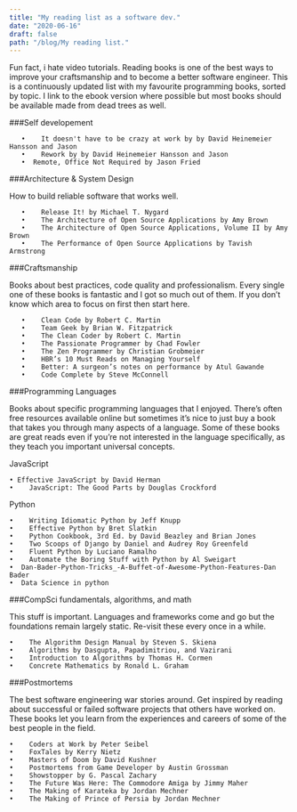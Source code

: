 ```yaml
---
title: "My reading list as a software dev."
date: "2020-06-16"
draft: false
path: "/blog/My reading list."
---
```

Fun fact, i hate video tutorials.
Reading books is one of the best ways to improve your craftsmanship and to become a better software engineer. This is a continuously updated list with my favourite programming books, sorted by topic. I link to the ebook version where possible but most books should be available made from dead trees as well.

###Self developement 

```
   •	It doesn't have to be crazy at work by by David Heinemeier Hansson and Jason
   •	Rework by by David Heinemeier Hansson and Jason
   •  Remote, Office Not Required by Jason Fried
```


###Architecture & System Design

How to build reliable software that works well.

```
   •	Release It! by Michael T. Nygard
   •	The Architecture of Open Source Applications by Amy Brown
   •	The Architecture of Open Source Applications, Volume II by Amy Brown
   •	The Performance of Open Source Applications by Tavish Armstrong
```


###Craftsmanship

Books about best practices, code quality and professionalism. Every single one of these books is fantastic and I got so much out of them. If you don’t know which area to focus on first then start here.
```
   •	Clean Code by Robert C. Martin
   •	Team Geek by Brian W. Fitzpatrick
   •	The Clean Coder by Robert C. Martin
   •	The Passionate Programmer by Chad Fowler
   •	The Zen Programmer by Christian Grobmeier
   •	HBR’s 10 Must Reads on Managing Yourself
   •	Better: A surgeon’s notes on performance by Atul Gawande
   •	Code Complete by Steve McConnell
```


###Programming Languages

Books about specific programming languages that I enjoyed. There’s often free resources available online but sometimes it’s nice to just buy a book that takes you through many aspects of a language. Some of these books are great reads even if you’re not interested in the language specifically, as they teach you important universal concepts.

   JavaScript
   ```
   • Effective JavaScript by David Herman
   •	JavaScript: The Good Parts by Douglas Crockford
   ```
   Python
   ```
   •	Writing Idiomatic Python by Jeff Knupp
   •	Effective Python by Bret Slatkin
   •	Python Cookbook, 3rd Ed. by David Beazley and Brian Jones
   •	Two Scoops of Django by Daniel and Audrey Roy Greenfeld
   •	Fluent Python by Luciano Ramalho
   •	Automate the Boring Stuff with Python by Al Sweigart
   •  Dan-Bader-Python-Tricks_-A-Buffet-of-Awesome-Python-Features-Dan Bader
   •  Data Science in python

   ```


###CompSci fundamentals, algorithms, and math

This stuff is important. Languages and frameworks come and go but the foundations remain largely static. Re-visit these every once in a while.
   ```
   •	The Algorithm Design Manual by Steven S. Skiena
   •	Algorithms by Dasgupta, Papadimitriou, and Vazirani
   •	Introduction to Algorithms by Thomas H. Cormen
   •	Concrete Mathematics by Ronald L. Graham
   ```


###Postmortems

The best software engineering war stories around. Get inspired by reading about successful or failed software projects that others have worked on. These books let you learn from the experiences and careers of some of the best people in the field.
   ```
   •	Coders at Work by Peter Seibel
   •	FoxTales by Kerry Nietz
   •	Masters of Doom by David Kushner
   •	Postmortems from Game Developer by Austin Grossman
   •	Showstopper by G. Pascal Zachary
   •	The Future Was Here: The Commodore Amiga by Jimmy Maher
   •	The Making of Karateka by Jordan Mechner
   •	The Making of Prince of Persia by Jordan Mechner
```
